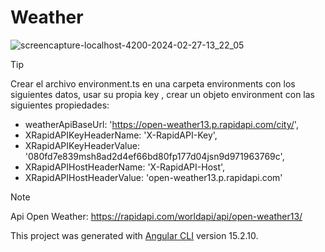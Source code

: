 # Weather

![screencapture-localhost-4200-2024-02-27-13_22_05](https://github.com/Luiggi-piero/weatherApp/assets/86317658/fe9e4128-cacb-4c86-893f-47693bdaeb9d)

>[!TIP]
> Crear el archivo environment.ts en una carpeta environments con los siguientes datos, usar su propia key
> , crear un objeto environment con las siguientes propiedades:
> * weatherApiBaseUrl: 'https://open-weather13.p.rapidapi.com/city/',
> * XRapidAPIKeyHeaderName: 'X-RapidAPI-Key',
> * XRapidAPIKeyHeaderValue: '080fd7e839msh8ad2d4ef66bd80fp177d04jsn9d971963769c',
> * XRapidAPIHostHeaderName: 'X-RapidAPI-Host',
> * XRapidAPIHostHeaderValue: 'open-weather13.p.rapidapi.com' 

> [!NOTE]
> Api Open Weather: https://rapidapi.com/worldapi/api/open-weather13/

This project was generated with [Angular CLI](https://github.com/angular/angular-cli) version 15.2.10.


